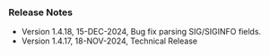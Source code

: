 ### Release Notes 

- Version 1.4.18, 15-DEC-2024, Bug fix parsing SIG/SIGINFO fields.
- Version 1.4.17, 18-NOV-2024, Technical Release
